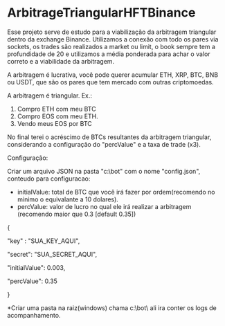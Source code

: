 # ArbitrageTriangularHFTBinance
 
 Esse projeto serve de estudo para a viabilização da arbitragem triangular dentro da exchange Binance. Utilizamos a conexão com todo os pares via sockets, os trades são realizados a market ou limit, o book sempre tem a profundidade de 20 e utilizamos a média ponderada para achar o valor correto e a viabilidade da arbitragem.
 
 A arbitragem é lucrativa, você pode querer acumular ETH, XRP, BTC, BNB ou USDT, que são os pares que tem mercado com outras criptomoedas.
 
 A arbitragem é triangular. Ex.: 
 
 1. Compro ETH com meu BTC
 2. Compro EOS com meu ETH.
 3. Vendo meus EOS por BTC
 
 No final terei o acréscimo de BTCs resultantes da arbitragem triangular, considerando a configuração do "percValue" e a taxa de trade (x3). 
 
Configuração:

Criar um arquivo JSON na pasta "c:\bot\" com o nome "config.json", conteudo para configuracao:

- initialValue: total de BTC que você irá fazer por ordem(recomendo no minimo o equivalante a 10 dolares).
- percValue: valor de lucro no qual ele irá realizar a arbitragem (recomendo maior que 0.3 [default 0.35])

{

 "key" : "SUA_KEY_AQUI",
 
 "secret": "SUA_SECRET_AQUI",
 
 "initialValue": 0.003,
 
 "percValue": 0.35
 
}

*Criar uma pasta na raiz(windows) chama c:\bot\ ali ira conter os logs de acompanhamento.
